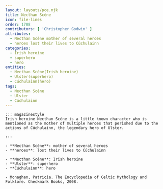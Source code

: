 ```yaml
---
layout: layouts/pce.njk
title: Necthan Scéne
icon: file-lines
order: 1708
contributors: [ 'Christopher Godwin' ]
attributes:
  - Necthan Scéne mother of several heroes
  - heroes lost their lives to Cúchulainn
categories:
  - Irish heroine
  - superhero
  - hero
entities:
  - Necthan Scéne(Irish heroine)
  - Ulster(superhero)
  - Cúchulainn(hero)
tags:
  - Necthan Scéne
  - Ulster
  - Cúchulainn
---
```

``` tab [group1:Info]
::: magazinestyle
Irish heroine Necthan Scéne is a little known character who is mentioned as the mother of multiple heroes that perished due to the actions of Cúchulainn, the legendary hero of Ulster.

:::
```
``` tab [group1:Attributes]
- **Necthan Scéne**: mother of several heroes
- **heroes**: lost their lives to Cúchulainn
```
``` tab [group1:Entities]
- **Necthan Scéne**: Irish heroine
- **Ulster**: superhero
- **Cúchulainn**: hero
```
``` tab [group1:Sources]
- Monaghan, Patricia. The Encyclopedia of Celtic Mythology and Folklore. Checkmark Books, 2008.
```
